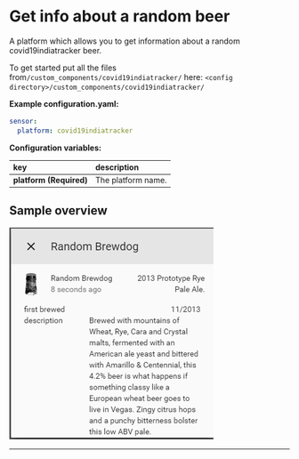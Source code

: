 # Get info about a random beer

A platform which allows you to get information about a random covid19indiatracker beer.

To get started put all the files from`/custom_components/covid19indiatracker/` here:
`<config directory>/custom_components/covid19indiatracker/`

**Example configuration.yaml:**

```yaml
sensor:
  platform: covid19indiatracker
```

**Configuration variables:**

key | description
:--- | :---
**platform (Required)** | The platform name.

## Sample overview

![Sample overview](overview.png)


***

